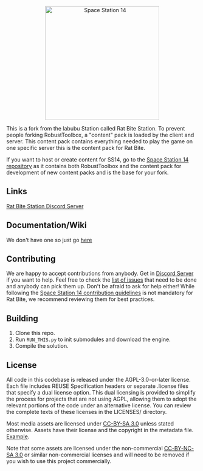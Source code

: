 <!--
SPDX-FileCopyrightText: 2017 PJB3005 <pieterjan.briers@gmail.com>
SPDX-FileCopyrightText: 2018 Pieter-Jan Briers <pieterjan.briers@gmail.com>
SPDX-FileCopyrightText: 2019 Ivan <silvertorch5@gmail.com>
SPDX-FileCopyrightText: 2019 Silver <silvertorch5@gmail.com>
SPDX-FileCopyrightText: 2020 Injazz <43905364+Injazz@users.noreply.github.com>
SPDX-FileCopyrightText: 2020 RedlineTriad <39059512+RedlineTriad@users.noreply.github.com>
SPDX-FileCopyrightText: 2020 Víctor Aguilera Puerto <zddm@outlook.es>
SPDX-FileCopyrightText: 2021 Paul Ritter <ritter.paul1@googlemail.com>
SPDX-FileCopyrightText: 2021 Swept <sweptwastaken@protonmail.com>
SPDX-FileCopyrightText: 2021 mirrorcult <lunarautomaton6@gmail.com>
SPDX-FileCopyrightText: 2022 Pieter-Jan Briers <pieterjan.briers+git@gmail.com>
SPDX-FileCopyrightText: 2022 ike709 <ike709@users.noreply.github.com>
SPDX-FileCopyrightText: 2023 iglov <iglov@avalon.land>
SPDX-FileCopyrightText: 2024 Aidenkrz <aiden@djkraz.com>
SPDX-FileCopyrightText: 2024 Kira Bridgeton <161087999+Verbalase@users.noreply.github.com>
SPDX-FileCopyrightText: 2024 Rares Popa <2606875+rarepops@users.noreply.github.com>
SPDX-FileCopyrightText: 2024 router <messagebus@vk.com>
SPDX-FileCopyrightText: 2025 Aiden <28298836+Aidenkrz@users.noreply.github.com>
SPDX-FileCopyrightText: 2025 Piras314 <p1r4s@proton.me>

SPDX-License-Identifier: AGPL-3.0-or-later
-->

<p align="center"> <img alt="Space Station 14" width="300" height="300" src="https://github.com/RatBite-Station-14/Rat_Bite_Station_14/blob/master/Resources/Textures/Logo/logo.png" /></p>

This is a fork from the labubu Station called Rat Bite Station. To prevent people forking RobustToolbox, a "content" pack is loaded by the client and server. This content pack contains everything needed to play the game on one specific server this is the content pack for Rat Bite.

If you want to host or create content for SS14, go to the [Space Station 14 repository](https://github.com/space-wizards/space-station-14) as it contains both RobustToolbox and the content pack for development of new content packs and is the base for your fork.

## Links

[Rat Bite Station Discord Server](https://discord.gg/VRy8EMcSrq)

## Documentation/Wiki

We don't have one so just go [here](https://docs.goobstation.com)

## Contributing

We are happy to accept contributions from anybody. Get in [Discord Server](https://discord.gg/VRy8EMcSrq) if you want to help. Feel free to check the [list of issues](https://github.com/RatBite-Station-14/Rat_Bite_Station_14/issues) that need to be done and anybody can pick them up. Don't be afraid to ask for help either!
While following the [Space Station 14 contribution guidelines](https://docs.spacestation14.com/en/general-development/codebase-info/pull-request-guidelines.html) is not mandatory for Rat Bite, we recommend reviewing them for best practices.

## Building

1. Clone this repo.
2. Run `RUN_THIS.py` to init submodules and download the engine.
3. Compile the solution.

## License

All code in this codebase is released under the AGPL-3.0-or-later license. Each file includes REUSE Specification headers or separate .license files that specify a dual license option. This dual licensing is provided to simplify the process for projects that are not using AGPL, allowing them to adopt the relevant portions of the code under an alternative license. You can review the complete texts of these licenses in the LICENSES/ directory.

Most media assets are licensed under [CC-BY-SA 3.0](https://creativecommons.org/licenses/by-sa/3.0/) unless stated otherwise. Assets have their license and the copyright in the metadata file. [Example](https://github.com/space-wizards/space-station-14/blob/master/Resources/Textures/Objects/Tools/crowbar.rsi/meta.json).

Note that some assets are licensed under the non-commercial [CC-BY-NC-SA 3.0](https://creativecommons.org/licenses/by-nc-sa/3.0/) or similar non-commercial licenses and will need to be removed if you wish to use this project commercially.
